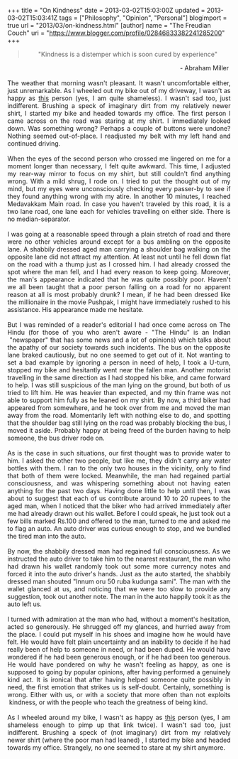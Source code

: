 +++
title = "On Kindness"
date = 2013-03-02T15:03:00Z
updated = 2013-03-02T15:03:41Z
tags = ["Philosophy", "Opinion", "Personal"]
blogimport = true 
url = "2013/03/on-kindness.html"
[author]
	name = "The Freudian Couch"
	uri = "https://www.blogger.com/profile/02846833382241285200"
+++

<div dir="ltr" style="text-align: left;" trbidi="on">
<blockquote class="tr_bq" style="text-align: center;">
"Kindness is a distemper which is soon cured by experience"</blockquote>
<div style="text-align: right;">
&nbsp;- Abraham Miller&nbsp;</div>
<div style="text-align: justify;">
<br /></div>
<div style="text-align: justify;">
The&nbsp;weather&nbsp;that morning wasn't pleasant. It wasn't uncomfortable either, just unremarkable. As I wheeled out my bike out of my driveway, I wasn't as happy as <a href="http://www.thefreudiancouch.com/2012/11/the-social-network.html" target="_blank">this</a>&nbsp;person (yes, I am quite shameless). I wasn't sad too, just indifferent. Brushing a speck of imaginary dirt from my relatively newer shirt, I started my bike and headed towards my office. The first person I came across on the road was staring at my shirt. I immediately looked down. Was something wrong? Perhaps a couple of buttons were undone? Nothing seemed out-of-place. I readjusted my belt with my left hand and continued driving.</div>
<div style="text-align: justify;">
<br /></div>
<div style="text-align: justify;">
When the eyes of the second person who crossed me lingered on me for a moment longer than necessary, I felt quite awkward. This time, I adjusted my rear-way mirror to focus on my shirt, but still couldn't find anything wrong. With a mild shrug, I rode on. I tried to put the thought out of my mind, but my eyes were unconsciously checking every passer-by to see if they found anything wrong with my atire. In another 10 minutes, I reached Medavakkam Main road. In case you haven't&nbsp;traveled&nbsp;by this road, it is a two lane road, one lane each for vehicles travelling on either side. There is no median-separator.</div>
<div style="text-align: justify;">
<br /></div>
<div style="text-align: justify;">
I was going at a reasonable speed through a plain stretch of road and there were no other vehicles around except for a bus ambling on the opposite lane. A shabbily dressed aged man carrying a shoulder bag walking on the opposite lane did not attract my attention. At least not until he fell down flat on the road with a thump just as I crossed him. I had already crossed the spot where the man fell, and I had every reason to keep going.&nbsp;Moreover, the man's appearance indicated that he was quite possibly poor.&nbsp;Haven't we all been taught that a poor person falling on a road for no apparent reason at all is most probably drunk?&nbsp;I mean, if he had been dressed like the&nbsp;millionaire in the movie Pushpak, I might have immediately rushed to his assistance. His appearance made me hesitate.</div>
<div style="text-align: justify;">
<br /></div>
<div style="text-align: justify;">
But I was reminded of a reader's editorial I had once come across on The Hindu (for those of you who aren't aware - "The Hindu" is an Indian &nbsp;"newspaper" that has some news and a lot of opinions) which talks about the apathy of our society towards such incidents. The bus on the opposite lane braked cautiously, but no one seemed to get out of it. Not wanting to set a bad example by ignoring a person in need of help, I took a U-turn, stopped my bike and hesitantly went near the fallen man. Another motorist travelling in the same direction as I had stopped his bike, and came forward to help. I was still suspicious of the man lying on the ground, but both of us tried to lift him. He was heavier than expected, and my thin frame was not able to support him fully as he leaned on my shirt. By now, a third biker had appeared from somewhere, and he took over from me and moved the man away from the road. Momentarily left with nothing else to do, and spotting that the shoulder bag still lying on the road was probably blocking the bus, I moved it aside. Probably happy at being freed of the burden having to help someone, the bus driver rode on.</div>
<div style="text-align: justify;">
<br /></div>
<div style="text-align: justify;">
As is the case in such situations, our first thought was to provide water to him. I asked the other two people, but like me, they didn't carry any water bottles with them. I ran to the only two houses in the vicinity, only to find that both of them were locked. Meanwhile, the man had regained partial consciousness, and was whispering something about not having eaten anything for the past two days. Having done little to help until then, I was about to suggest that each of us contribute around 10 to 20 rupees to the aged man, when I noticed that the biker who had arrived immediately after me had already drawn out his wallet. Before I could speak, he just took out a few bills marked Rs.100 and offered to the man, turned to me and asked me to flag an auto. An auto driver was curious enough to stop, and we bundled the tired man into the auto.</div>
<div style="text-align: justify;">
<br /></div>
<div style="text-align: justify;">
By now, the shabbily dressed man had regained full consciousness. As we instructed the auto driver to take him to the nearest restaurant, the man who had drawn his wallet randomly took out some more currency notes and forced it into the auto driver's hands. Just as the auto started, the shabbily dressed man shouted "Innum oru 50 ruba kudunga sami". The man with the wallet glanced at us, and noticing that we were too slow to provide any suggestion, took out another note. The man in the auto happily took it as the auto left us.</div>
<br />
<div style="text-align: justify;">
I turned with admiration at the man who had, without a moment's hesitation, acted so generously. He shrugged off my glances, and hurried away from the place. I could put myself in his shoes and imagine how he would have felt. He would have felt plain&nbsp;uncertainty and an inability to decide if he had really been of help to someone in need, or had been duped. He would have wondered if he had been generous enough, or if he had been too generous. He would have pondered on why he wasn't feeling as happy, as one is supposed to going by popular opinions, after having performed a genuinely kind act. It is ironical that after having helped someone quite possibly in need, the first emotion that strikes us is self-doubt. Certainly, something is wrong. Either with us, or with a society that more often than not exploits &nbsp;kindness, or with the people who teach the greatness of being kind.</div>
<div style="text-align: justify;">
<br /></div>
<div style="text-align: justify;">
As I wheeled around my bike,&nbsp;<span style="text-align: justify;">I wasn't as happy as&nbsp;</span><a href="http://www.thefreudiancouch.com/2012/11/the-social-network.html" style="text-align: justify;" target="_blank">this</a><span style="text-align: justify;">&nbsp;person (yes, I am shameless enough to pimp up that link twice). I wasn't sad too, just indifferent.</span>&nbsp;<span style="text-align: justify;">Brushing a speck of (not imaginary) dirt from my relatively newer shirt (where the poor man had leaned) , I started my bike and headed towards my office. Strangely, no one seemed to stare at my shirt anymore.</span></div>
</div>

